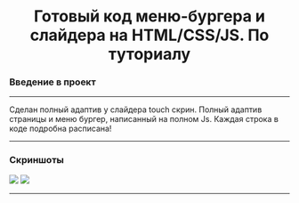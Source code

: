 <h1 align="center">Готовый код меню-бургера и слайдера на HTML/CSS/JS. По туториалу</h1>
<h3>Введение в проект</h3>
<hr>
<p>Сделан полный адаптив у слайдера touch скрин. Полный адаптив страницы и меню бургер, написанный на полном Js. Каждая строка в коде подробна расписана!</p>

<hr>

<h3>Скриншоты</h3>

<div ></div>
<img src="https://user-images.githubusercontent.com/107222527/188510379-95674dbc-9ef5-4aea-a567-1b1bc351be89.png" width=''>
<img src="https://user-images.githubusercontent.com/107222527/188510387-159f4fde-1a07-4c31-8859-d14c8a9545f9.png" width=''>
<hr>
